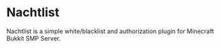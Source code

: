 # Nachtlist
Nachtlist is a simple white/blacklist and authorization plugin for Minecraft Bukkit SMP Server.
